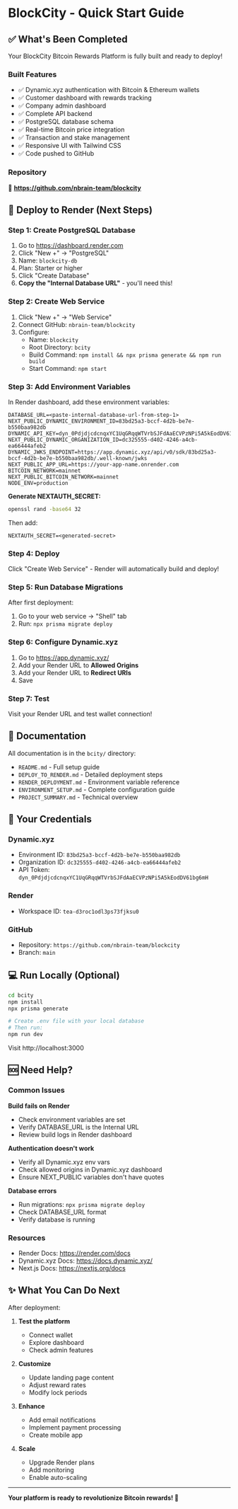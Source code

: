 # BlockCity - Quick Start Guide

## ✅ What's Been Completed

Your BlockCity Bitcoin Rewards Platform is fully built and ready to deploy!

### Built Features
- ✅ Dynamic.xyz authentication with Bitcoin & Ethereum wallets
- ✅ Customer dashboard with rewards tracking
- ✅ Company admin dashboard
- ✅ Complete API backend
- ✅ PostgreSQL database schema
- ✅ Real-time Bitcoin price integration
- ✅ Transaction and stake management
- ✅ Responsive UI with Tailwind CSS
- ✅ Code pushed to GitHub

### Repository
🔗 **https://github.com/nbrain-team/blockcity**

## 🚀 Deploy to Render (Next Steps)

### Step 1: Create PostgreSQL Database
1. Go to https://dashboard.render.com
2. Click "New +" → "PostgreSQL"
3. Name: `blockcity-db`
4. Plan: Starter or higher
5. Click "Create Database"
6. **Copy the "Internal Database URL"** - you'll need this!

### Step 2: Create Web Service
1. Click "New +" → "Web Service"
2. Connect GitHub: `nbrain-team/blockcity`
3. Configure:
   - Name: `blockcity`
   - Root Directory: `bcity`
   - Build Command: `npm install && npx prisma generate && npm run build`
   - Start Command: `npm start`

### Step 3: Add Environment Variables

In Render dashboard, add these environment variables:

```
DATABASE_URL=<paste-internal-database-url-from-step-1>
NEXT_PUBLIC_DYNAMIC_ENVIRONMENT_ID=83bd25a3-bccf-4d2b-be7e-b550baa982db
DYNAMIC_API_KEY=dyn_0PdjdjcdcnqxYC1UqGRqqWTVrbSJFdAaECVPzNPi5A5kEodDV61bg6mH
NEXT_PUBLIC_DYNAMIC_ORGANIZATION_ID=dc325555-d402-4246-a4cb-ea66444afeb2
DYNAMIC_JWKS_ENDPOINT=https://app.dynamic.xyz/api/v0/sdk/83bd25a3-bccf-4d2b-be7e-b550baa982db/.well-known/jwks
NEXT_PUBLIC_APP_URL=https://your-app-name.onrender.com
BITCOIN_NETWORK=mainnet
NEXT_PUBLIC_BITCOIN_NETWORK=mainnet
NODE_ENV=production
```

**Generate NEXTAUTH_SECRET:**
```bash
openssl rand -base64 32
```
Then add:
```
NEXTAUTH_SECRET=<generated-secret>
```

### Step 4: Deploy
Click "Create Web Service" - Render will automatically build and deploy!

### Step 5: Run Database Migrations
After first deployment:
1. Go to your web service → "Shell" tab
2. Run: `npx prisma migrate deploy`

### Step 6: Configure Dynamic.xyz
1. Go to https://app.dynamic.xyz/
2. Add your Render URL to **Allowed Origins**
3. Add your Render URL to **Redirect URIs**
4. Save

### Step 7: Test
Visit your Render URL and test wallet connection!

## 📖 Documentation

All documentation is in the `bcity/` directory:

- `README.md` - Full setup guide
- `DEPLOY_TO_RENDER.md` - Detailed deployment steps
- `RENDER_DEPLOYMENT.md` - Environment variable reference
- `ENVIRONMENT_SETUP.md` - Complete configuration guide
- `PROJECT_SUMMARY.md` - Technical overview

## 🔑 Your Credentials

### Dynamic.xyz
- Environment ID: `83bd25a3-bccf-4d2b-be7e-b550baa982db`
- Organization ID: `dc325555-d402-4246-a4cb-ea66444afeb2`
- API Token: `dyn_0PdjdjcdcnqxYC1UqGRqqWTVrbSJFdAaECVPzNPi5A5kEodDV61bg6mH`

### Render
- Workspace ID: `tea-d3roc1odl3ps73fjksu0`

### GitHub
- Repository: `https://github.com/nbrain-team/blockcity`
- Branch: `main`

## 💻 Run Locally (Optional)

```bash
cd bcity
npm install
npx prisma generate

# Create .env file with your local database
# Then run:
npm run dev
```

Visit http://localhost:3000

## 🆘 Need Help?

### Common Issues

**Build fails on Render**
- Check environment variables are set
- Verify DATABASE_URL is the Internal URL
- Review build logs in Render dashboard

**Authentication doesn't work**
- Verify all Dynamic.xyz env vars
- Check allowed origins in Dynamic.xyz dashboard
- Ensure NEXT_PUBLIC variables don't have quotes

**Database errors**
- Run migrations: `npx prisma migrate deploy`
- Check DATABASE_URL format
- Verify database is running

### Resources
- Render Docs: https://render.com/docs
- Dynamic.xyz Docs: https://docs.dynamic.xyz/
- Next.js Docs: https://nextjs.org/docs

## ✨ What You Can Do Next

After deployment:

1. **Test the platform**
   - Connect wallet
   - Explore dashboard
   - Check admin features

2. **Customize**
   - Update landing page content
   - Adjust reward rates
   - Modify lock periods

3. **Enhance**
   - Add email notifications
   - Implement payment processing
   - Create mobile app

4. **Scale**
   - Upgrade Render plans
   - Add monitoring
   - Enable auto-scaling

---

**Your platform is ready to revolutionize Bitcoin rewards! 🚀**

